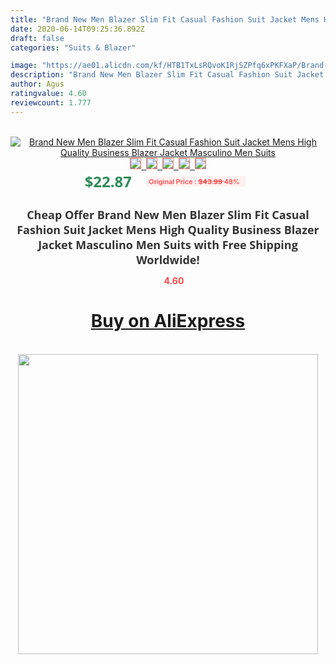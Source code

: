 ```yaml
---
title: "Brand New Men Blazer Slim Fit Casual Fashion Suit Jacket Mens High Quality Business Blazer Jacket Masculino Men Suits"
date: 2020-06-14T09:25:36.892Z
draft: false
categories: "Suits & Blazer"

image: "https://ae01.alicdn.com/kf/HTB1TxLsRQvoK1RjSZPfq6xPKFXaP/Brand-New-Men-Blazer-Slim-Fit-Casual-Fashion-Suit-Jacket-Mens-High-Quality-Business-Blazer-Jacket.jpg"
description: "Brand New Men Blazer Slim Fit Casual Fashion Suit Jacket Mens High Quality Business Blazer Jacket Masculino Men Suits"
author: Agus
ratingvalue: 4.60
reviewcount: 1.777
---
```

<br>
<div style="text-align: center;">
<a href="https://s.click.aliexpress.com/e/_AmRapB" target="_blank" rel="nofollow noopener noreferrer"><img alt="Brand New Men Blazer Slim Fit Casual Fashion Suit Jacket Mens High Quality Business Blazer Jacket Masculino Men Suits" class="magnifier-image" src="https://ae01.alicdn.com/kf/HTB1TxLsRQvoK1RjSZPfq6xPKFXaP/Brand-New-Men-Blazer-Slim-Fit-Casual-Fashion-Suit-Jacket-Mens-High-Quality-Business-Blazer-Jacket.jpg_640x640.jpg">
<br>
<img style="border:1px solid salmon" src="https://ae01.alicdn.com/kf/HTB1TxLsRQvoK1RjSZPfq6xPKFXaP/Brand-New-Men-Blazer-Slim-Fit-Casual-Fashion-Suit-Jacket-Mens-High-Quality-Business-Blazer-Jacket.jpg_120x120.jpg">&nbsp;&nbsp;<img style="border:1px solid salmon" src="https://ae01.alicdn.com/kf/HTB1UMfxRMHqK1RjSZJnq6zNLpXaW/Brand-New-Men-Blazer-Slim-Fit-Casual-Fashion-Suit-Jacket-Mens-High-Quality-Business-Blazer-Jacket.jpg_120x120.jpg">&nbsp;&nbsp;<img style="border:1px solid salmon" src="https://ae01.alicdn.com/kf/HTB1bxjqRSzqK1RjSZFjq6zlCFXaT/Brand-New-Men-Blazer-Slim-Fit-Casual-Fashion-Suit-Jacket-Mens-High-Quality-Business-Blazer-Jacket.jpg_120x120.jpg">&nbsp;&nbsp;<img style="border:1px solid salmon" src="https://ae01.alicdn.com/kf/HTB1z26vRMHqK1RjSZFEq6AGMXXaP/Brand-New-Men-Blazer-Slim-Fit-Casual-Fashion-Suit-Jacket-Mens-High-Quality-Business-Blazer-Jacket.jpg_120x120.jpg">&nbsp;&nbsp;<img style="border:1px solid salmon" src="https://ae01.alicdn.com/kf/HTB1kQYrRHvpK1RjSZFqq6AXUVXau/Brand-New-Men-Blazer-Slim-Fit-Casual-Fashion-Suit-Jacket-Mens-High-Quality-Business-Blazer-Jacket.jpg_120x120.jpg"></a></div><br0>
<div style="text-align: center;"><span style="background-color: white; border: 0px; box-sizing: border-box; color: seagreen; display: inline-block; font-family: &quot;open sans&quot; , &quot;arial&quot; , &quot;helvetica&quot; , sans-serif , &quot;heiti&quot;; font-size: 24px; font-stretch: inherit; font-weight: 700; line-height: inherit; margin: 0px 10px 0px 0px; padding: 0px; vertical-align: middle;">$22.87 </span>
<span style="background: rgb(255 , 241 , 241); border-radius: 3px; border: 0px; box-sizing: border-box; color: #ff4747; display: inline-block; font-family: inherit; font-size: 12px; font-stretch: inherit; font-style: inherit; font-variant: inherit; font-weight: 600; line-height: inherit; margin: 0px; padding: 2px 5px; transform: scale(0.9); vertical-align: middle;">Original Price : <b style="text-decoration: line-through;">$43.99 </b> 48%&nbsp;&nbsp;</span></div>
<h1 style="color: #333333; display: inline-block; font-family: &quot;open sans&quot; , &quot;arial&quot; , &quot;helvetica&quot; , sans-serif , &quot;heiti&quot;; font-size: 18px; font-stretch: inherit; font-weight: 700; text-align: center;">Cheap Offer Brand New Men Blazer Slim Fit Casual Fashion Suit Jacket Mens High Quality Business Blazer Jacket Masculino Men Suits with Free Shipping Worldwide!</h1>
<div style="color: #ff4747; text-align: center;">
<img src="https://4.bp.blogspot.com/-M0ZcTcb-5uY/XleCXlxnR4I/AAAAAAAAAEc/OrjgMkXV1oMQFaCRZj5HQwOCBcu3w1FegCPcBGAYYCw/s1600/star.png" style="height: 15px;">&nbsp;<b>4.60</b></div>
<div class="button_cont" align="center"><a class="buynow_a" href="https://s.click.aliexpress.com/e/_AmRapB" target="_blank" rel="nofollow noopener noreferrer"><H1>Buy on AliExpress</H1></a></div><br>
<div class="separator" style="clear: both; text-align: center;">
<img src="https://lh3.googleusercontent.com/-pTy5HemUv9M/XlePHvY0dAI/AAAAAAAAAE4/0nX5iRUoIWY8eMW9Dpxeirr157OZliDIgCLcBGAsYHQ/s1600/badge.gif" width="480">
</div>
